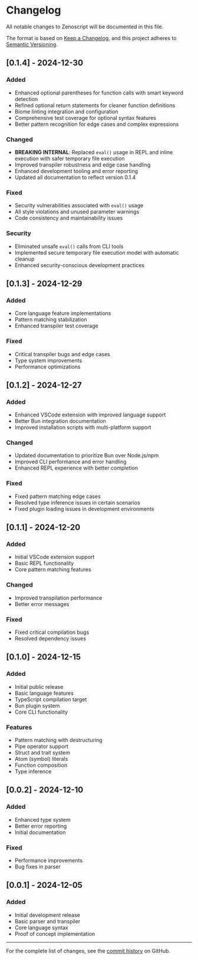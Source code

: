 # Changelog

All notable changes to Zenoscript will be documented in this file.

The format is based on [Keep a Changelog](https://keepachangelog.com/en/1.0.0/),
and this project adheres to [Semantic Versioning](https://semver.org/spec/v2.0.0.html).

## [0.1.4] - 2024-12-30

### Added
- Enhanced optional parentheses for function calls with smart keyword detection
- Refined optional return statements for cleaner function definitions
- Biome linting integration and configuration
- Comprehensive test coverage for optional syntax features
- Better pattern recognition for edge cases and complex expressions

### Changed
- **BREAKING INTERNAL**: Replaced `eval()` usage in REPL and inline execution with safer temporary file execution
- Improved transpiler robustness and edge case handling
- Enhanced development tooling and error reporting
- Updated all documentation to reflect version 0.1.4

### Fixed
- Security vulnerabilities associated with `eval()` usage
- All style violations and unused parameter warnings
- Code consistency and maintainability issues

### Security
- Eliminated unsafe `eval()` calls from CLI tools
- Implemented secure temporary file execution model with automatic cleanup
- Enhanced security-conscious development practices

## [0.1.3] - 2024-12-29

### Added
- Core language feature implementations
- Pattern matching stabilization
- Enhanced transpiler test coverage

### Fixed
- Critical transpiler bugs and edge cases
- Type system improvements
- Performance optimizations

## [0.1.2] - 2024-12-27

### Added
- Enhanced VSCode extension with improved language support
- Better Bun integration documentation
- Improved installation scripts with multi-platform support

### Changed
- Updated documentation to prioritize Bun over Node.js/npm
- Improved CLI performance and error handling
- Enhanced REPL experience with better completion

### Fixed
- Fixed pattern matching edge cases
- Resolved type inference issues in certain scenarios
- Fixed plugin loading issues in development environments

## [0.1.1] - 2024-12-20

### Added
- Initial VSCode extension support
- Basic REPL functionality
- Core pattern matching features

### Changed
- Improved transpilation performance
- Better error messages

### Fixed
- Fixed critical compilation bugs
- Resolved dependency issues

## [0.1.0] - 2024-12-15

### Added
- Initial public release
- Basic language features
- TypeScript compilation target
- Bun plugin system
- Core CLI functionality

### Features
- Pattern matching with destructuring
- Pipe operator support
- Struct and trait system
- Atom (symbol) literals
- Function composition
- Type inference

## [0.0.2] - 2024-12-10

### Added
- Enhanced type system
- Better error reporting
- Initial documentation

### Fixed
- Performance improvements
- Bug fixes in parser

## [0.0.1] - 2024-12-05

### Added
- Initial development release
- Basic parser and transpiler
- Core language syntax
- Proof of concept implementation

---

For the complete list of changes, see the [commit history](https://github.com/wess/zenoscript/commits/main) on GitHub.